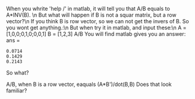 When you whrite 'help /' in matlab, it will tell you that A/B equals to A*INV(B). \n
But what will happen if B is not a squar matrix, but a row vector?\n
If you think B is row vector, so we can not get the invers of B. So you wont get anything.:\n
But when try it in matlab, and input these:\n
  A = [1,0,0;0,1,0;0,0,1]
  B = [1,2,3]
  A/B
You will find matlab gives you an answer:
ans =

    0.0714
    0.1429
    0.2143
So what?

A/B, when B is a row vector, eaquals (A*B')/dot(B,B)
Does that look familiar? 
